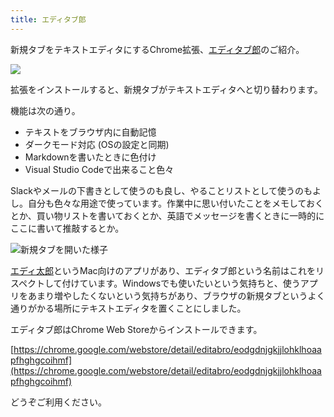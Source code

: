 ```yaml
---
title: エディタブ郎
---
```

新規タブをテキストエディタにするChrome拡張、[エディタブ郎](https://chrome.google.com/webstore/detail/editabro/eodgdnjgkjjlohklhoaapfhghgcoihmf)のご紹介。

![](https://lh3.googleusercontent.com/docs/ADP-6oEGVJ10vPmcCSlgVMod1-dSVUPwrLbK5zqxf3YxnDRVCj4lGidivbGh1ZRsw08RrqD3k_24O6ENT0RtQs9dQD0_kLESlNZ8RmpL7k20a-70wt1byyy2W7CwCF1BbbSrXvyP42XA-6xiU3V_6r5aizqGcTWIROwP24Xjx-sWB0g3SPCdODWxhB28igZB1gEYOp-WckwVCprfEAXeasGqLwhpIvQ1fJHVSAUYQ-v3yFV79uAB0iAchHVRkOY2bI33JGghLbZp2qUc_6afxzAvJ-Tphn-Qr_aaIo8p3thLEjSeegbIG9E2fYMlCsU5JrxLDozehfzcDExQQNnLwO5ijB8mWK5vt6q4O7b4urVhtXid1lAFhPqKbbXJB6wT4U6t-s6qMeibWGQJ0_WOiOPNEFkr3tiS15PLsGlIGZAKjVXDMtGFcfCSLFFSFz9pk82Tab9njxFSxs6imoO1qSV_e92H-k6Rhnz9558w05za5A-U72p9Gz8X9VGefWRr_31K07-8xBy_GOUHZRL6p45sP8he7yZ8z9GTxfwJBBFLshzhkWCIshLEPNg05Pe2wMff9xEBjHdjJmpddGdm81Bc-rpPksvdRj1MJtFI_JL1TqRLwbAenLQTk8jwbg4gWwuRGsgNtz4mDmWffRhoQuqb_ZFkI64XSZ3__X3NlFPxLTUWOdkdnbHhWUwtNBAxNqB_3RrkorYhJwzIJUHBJReXmkDZjZER0AHJWCvMFX85COlKNGOnQBT9cpZ--F7ndzul7LZDeOcOnFjMSt_Uq9Pnz9oyCpqm5Vuw34egtHlskX7OsnaZp52lD60ghy1LwbD9_9d5vhMhA05TlwcuekbF4QWBVZxXLZ66j9kuUaSEYil_8kh1KesxGYmJHAuIyhXQVzQVxR2wejB7sp1Yj6iBZoZ0ktW7fd2pX7Pd7GJ0vUIwawOp1BZhCE_LKFjZkN_rtZ7s7sgE84EUY6rzvlUt1_CGmcfCMZ7h0wnXJbJuwnm3bgoC5-4PAdCAzIHAgbWgJKPVmLtstqYQAsypu_cle3q8F9tkshoIgyw_NC4szd9B_Z7Sh1f3lYS0gqPs8v34yeIENhBjrYcgeHvqFMZwuFzf_6ZSFcMUE7viHoqQeQuxavmaTBghtfHaSiQrTn2b7lVWwUmp4t_27oYJ09BwW6UBBIt5fzkO_DGG5uXHkZrlv9QnXwQ13s9WguMnpKy5paY9JYG5M45Q5wi5s_5VV3c2KeOz3yjQVJGGopG7MxwIbOPArA)

拡張をインストールすると、新規タブがテキストエディタへと切り替わります。

機能は次の通り。

*   テキストをブラウザ内に自動記憶
*   ダークモード対応 (OSの設定と同期)
*   Markdownを書いたときに色付け
*   Visual Studio Codeで出来ること色々

Slackやメールの下書きとして使うのも良し、やることリストとして使うのもよし。自分も色々な用途で使っています。作業中に思い付いたことをメモしておくとか、買い物リストを書いておくとか、英語でメッセージを書くときに一時的にここに書いて推敲するとか。

![](https://lh3.googleusercontent.com/docs/ADP-6oGj6XXOSCH4XPTspgjHPZFWB96UwNPZy0booW1UzQHPFldHkCPNQ2kdaEZjmT3JCbOnzIwnEWsz7okFXtUWrIzkM0JdlDoj1b4ww_6xwIK3nfXWAdTKX0bRU28WUkV0VWzfrnL9ijXjY7EsKQqRBnAig6dZ0NSxEdCUTr5vPuKMT9mRh5-nM6WPEvCVOgGiqk58Nwcwyd5Zb4cBIcHBMl6NIHm86B-DpYWVhQAPyCcvqiIwdrEVZHB-f0xJxw9CGQUFGGk_oSVDFCe7Y2iApWNV3P34GN5BUdAodnCp6O3j-taQMtIbeL6RwRzUKYlbyNu_fSzZQLj58E_OfWeiAUBnN1XahpgPE3QLxqJ550NjC-Yq4GYyqFoY6uRc0ewbFAFvJa7G9rinKsUYG3vwIEkXLGW2aVgAt2PTWZqKZMQL0aoMvDPPxGV5IAsps4X4PpwILCemv6WOgQ_TRTot8jEANgrZja0yLqDGuM1z5CFaZtWGel5xu6gysX3N_wa-lLk7dr17AUg_vahScJ8-o6eTzxuzpwxTeVRxOJ_tg3DeaZcNlXlIC0scZXbADdoaaXvFm-B_mM6VsOhhe9tpi1pDsVoghvGqbQvNQGbmac8XpYC0iJOU0fpIBu3PNm49Kchgn1GO4N5-2DXjfnfHPS0swD6T__kTEPe8dc0o--hd2akICPhgmNk1R9uZGmDZHpllXVAgpjTRknySrHVxqNq-5yEsCijtvFCVoFKugaoN92R6L0tKsLmLRKVc8KYbpOwT1U7r3XTKRfekE9xMrR90ODuKEr3JFyHp0NkuFpL0sONdeO91TD9eHr-dr2XbHIqWQECDAwqf5ZfqVW2FS4JSC6aujEiSqYt3KilYHXHYWbObukU2nZQ6uJD8eKXXb957H1d7mQCnCurXHYAEih_z8Kubw4FLOfNGb6X9HGUnvTmL3RifpC_UX9_lF16hWm3zzKYzquaZwur40pKJxPH1INhUHhO9-R3jDEPunuMusTLvpQNuRvj5M5IONhM0oIVchivTTxYcyEGOyfkNjBFkBC64jER_F2E0_vZBxZwUVofOjBdik05lVCBVru0NSliK72y-0J2PnyICGcRKctfWjU_Yx06w0_Gi7SHoPziNz-T1f_0WQGfVmo3dUTVS_dCulHgUwms-J05zFI0gpkjKm8oErSlxA6UHXc8Q-6wybQDm0IILpqzcYN5y7Aso4bAZZtU3Q4gv60NOuY-nQiODC8XgbRKfnENH-7OKrEGopVg5PQ "新規タブを開いた様子")

[エディ太郎](https://editaro.com/)というMac向けのアプリがあり、エディタブ郎という名前はこれをリスペクトして付けています。Windowsでも使いたいという気持ちと、使うアプリをあまり増やしたくないという気持ちがあり、ブラウザの新規タブというよく通りがかる場所にテキストエディタを置くことにしました。

エディタブ郎はChrome Web Storeからインストールできます。

[https://chrome.google.com/webstore/detail/editabro/eodgdnjgkjjlohklhoaapfhghgcoihmf](https://chrome.google.com/webstore/detail/editabro/eodgdnjgkjjlohklhoaapfhghgcoihmf)

どうぞご利用ください。
